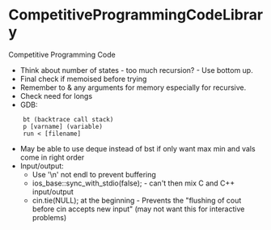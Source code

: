# CompetitiveProgrammingCodeLibrary
Competitive Programming Code


- Think about number of states - too much recursion? - Use bottom up.
- Final check if memoised before trying
- Remember to & any arguments for memory especially for recursive.
- Check need for longs
- GDB:
``` 
    bt (backtrace call stack)
    p [varname] (variable)
    run < [filename]
```
- May be able to use deque instead of bst if only want max min and vals come in right order
- Input/output:
    - Use '\n' not endl to prevent buffering
    - ios_base::sync_with_stdio(false); - can't then mix C and C++ input/output
    - cin.tie(NULL); at the beginning - Prevents the "flushing of cout before cin accepts new input" (may not want this for interactive problems) 
